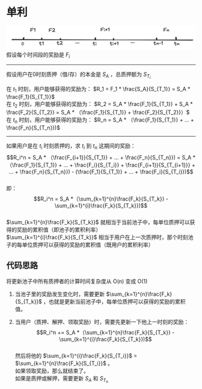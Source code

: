 # 单利
![1](1.png)  
假设每个时间段的奖励是 $F_i$  

---
假设用户在0时刻质押（借/存）的本金是 $S_A$ ，总质押额为 $S_{T_i}$

在 $t_1$ 时刻，用户能够获得的奖励为： $R_1 = F_1 * \frac{S_A}{S_{T_1}} = S_A * \frac{F_1}{S_{T_1}}$  
在 $t_2$ 时刻，用户能够获得的奖励为： $R_2 = S_A * \frac{F_1}{S_{T_1}} + S_A * \frac{F_2}{S_{T_2}} = S_A * （\frac{F_1}{S_{T_1}} + \frac{F_2}{S_{T_2}}）$  
在 $t_n$ 时刻，用户能够获得的奖励为： $R_n = S_A * （\frac{F_1}{S_{T_1}} + ... + \frac{F_n}{S_{T_n}})$  

---
如果用户是在 $t_i$ 时刻质押的，求 $t_i$ 到 $t_n$ 这期间的奖励： 
$$R_i^n = S_A * （\frac{F_{i+1}}{S_{T_1}} + ... + \frac{F_n}{S_{T_n}}) = S_A *（\frac{F_1}{S_{T_1}} + ... + \frac{F_i}{S_{T_i}} + \frac{F_{i+1}}{S_{T_{i+1}}} + ... + \frac{F_n}{S_{T_n}}) - (\frac{F_1}{S_{T_1}} + ... + \frac{F_i}{S_{T_i}})$$  
即：  
$$R_i^n  = S_A *（\sum_{k=1}^{n}\frac{F_k}{S_{T_k}} - \sum_{k=1}^{i}\frac{F_k}{S_{T_k}})$$  
$\sum_{k=1}^{n}\frac{F_k}{S_{T_k}}$ 就相当于当前池子中，每单位质押可以获得的奖励的累积值（即池子的累积利率）  
$\sum_{k=1}^{i}\frac{F_k}{S_{T_k}}$ 相当于用户在上一次质押时，那个时刻池子的每单位质押可以获得的奖励的累积值（既用户的累积利率）  

## 代码思路
将更新池子中所有质押者的计算时间复杂度从 O(n) 变成 O(1)  
  
1. 当池子里的奖励发生变化时，需要更新 $\sum_{k=1}^{n}\frac{F_k}{S_{T_k}}$ ，也就是更新当前池子中，每单位质押可以获得的奖励的累积值。  
  
2. 当用户（质押、解押、领取奖励）时，需要先更新一下他上一时刻的奖励：   
$$R_i^n  += S_A *（\sum_{k=1}^{n}\frac{F_k}{S_{T_k}} - \sum_{k=1}^{i}\frac{F_k}{S_{T_k}})$$  
	然后将他的 $\sum_{k=1}^{i}\frac{F_k}{S_{T_i}}$ = $\sum_{k=1}^{n}\frac{F_k}{S_{T_i}}$ 。  
	如果领取奖励，那么就结束了。  
	如果是质押或解押，需要更新 $S_A$  和 ${S_{T_n}}$   